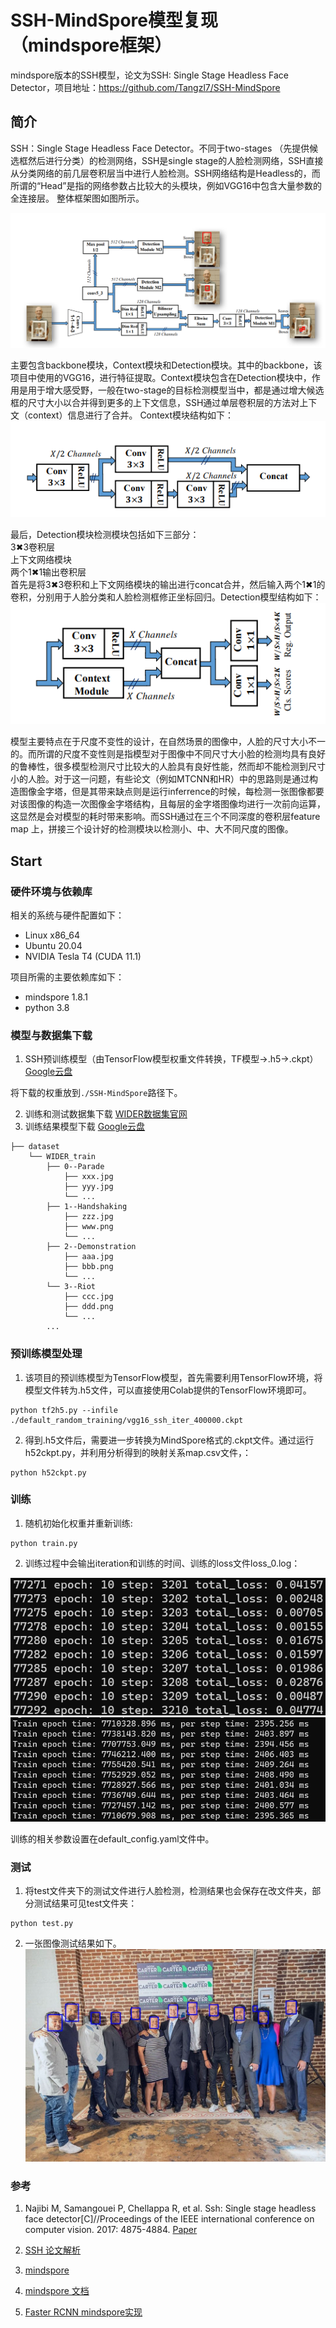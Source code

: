 # SSH-MindSpore模型复现（mindspore框架）
mindspore版本的SSH模型，论文为SSH: Single Stage Headless Face Detector，项目地址：https://github.com/Tangzl7/SSH-MindSpore

## 简介
SSH：Single Stage Headless Face Detector。不同于two-stages （先提供候选框然后进行分类）的检测网络，SSH是single stage的人脸检测网络，SSH直接从分类网络的前几层卷积层当中进行人脸检测。SSH网络结构是Headless的，而所谓的“Head”是指的网络参数占比较大的头模块，例如VGG16中包含大量参数的全连接层。
整体框架图如图所示。

![image](./images/framework.png)



主要包含backbone模块，Context模块和Detection模块。其中的backbone，该项目中使用的VGG16，进行特征提取。Context模块包含在Detection模块中，作用是用于增大感受野，一般在two-stage的目标检测模型当中，都是通过增大候选框的尺寸大小以合并得到更多的上下文信息，SSH通过单层卷积层的方法对上下文（context）信息进行了合并。
Context模块结构如下：
![image](./images/context.png)

最后，Detection模块检测模块包括如下三部分：\
3✖3卷积层\
上下文网络模块\
两个1✖1输出卷积层\
首先是将3✖3卷积和上下文网络模块的输出进行concat合并，然后输入两个1✖1的卷积，分别用于人脸分类和人脸检测框修正坐标回归。Detection模型结构如下：
![image](./images/detection.png)

模型主要特点在于尺度不变性的设计，在自然场景的图像中，人脸的尺寸大小不一的。而所谓的尺度不变性则是指模型对于图像中不同尺寸大小脸的检测均具有良好的鲁棒性，很多模型检测尺寸比较大的人脸具有良好性能，然而却不能检测到尺寸小的人脸。对于这一问题，有些论文（例如MTCNN和HR）中的思路则是通过构造图像金字塔，但是其带来缺点则是运行inferrence的时候，每检测一张图像都要对该图像的构造一次图像金字塔结构，且每层的金字塔图像均进行一次前向运算，这显然是会对模型的耗时带来影响。而SSH通过在三个不同深度的卷积层feature map 上，拼接三个设计好的检测模块以检测小、中、大不同尺度的图像。

## Start

### 硬件环境与依赖库

相关的系统与硬件配置如下：

- Linux x86_64
- Ubuntu 20.04
- NVIDIA Tesla T4 (CUDA 11.1)

项目所需的主要依赖库如下：

- mindspore 1.8.1
- python 3.8



### 模型与数据集下载

1. SSH预训练模型（由TensorFlow模型权重文件转换，TF模型->.h5->.ckpt）[Google云盘](https://drive.google.com/file/d/1D2B_PueKvYpY-oMX4p2HImJaZAz6cM5f/view)

将下载的权重放到`./SSH-MindSpore`路径下。

2. 训练和测试数据集下载 [WIDER数据集官网](http://shuoyang1213.me/WIDERFACE/)
3. 训练结果模型下载 [Google云盘](https://drive.google.com/file/d/1RT5hWE1zEaOxobzpySne4a9Qj4KdV-H2/view?usp=sharing)

```
├── dataset
    └── WIDER_train
        ├── 0--Parade
            ├── xxx.jpg
            ├── yyy.jpg
            └── ...
        ├── 1--Handshaking
            ├── zzz.jpg
            ├── www.png
            └── ...
        ├── 2--Demonstration
            ├── aaa.jpg 
            ├── bbb.png
            └── ...
        └── 3--Riot
            ├── ccc.jpg 
            ├── ddd.png
            └── ...
        ...
```

### 预训练模型处理

1. 该项目的预训练模型为TensorFlow模型，首先需要利用TensorFlow环境，将模型文件转为.h5文件，可以直接使用Colab提供的TensorFlow环境即可。
```shell
python tf2h5.py --infile ./default_random_training/vgg16_ssh_iter_400000.ckpt
```

2. 得到.h5文件后，需要进一步转换为MindSpore格式的.ckpt文件。通过运行h52ckpt.py，并利用分析得到的映射关系map.csv文件，：
```shell
python h52ckpt.py
```

### 训练

1. 随机初始化权重并重新训练:

```shell
python train.py
```

2. 训练过程中会输出iteration和训练的时间、训练的loss文件loss_0.log：


![image](./images/loss.png)
![image](./images/epoch.png)

训练的相关参数设置在default_config.yaml文件中。

### 测试

1. 将test文件夹下的测试文件进行人脸检测，检测结果也会保存在改文件夹，部分测试结果可见test文件夹：

```shell
python test.py
```

2. 一张图像测试结果如下。
![image](./images/test_out.png)


### 参考

1. Najibi M, Samangouei P, Chellappa R, et al. Ssh: Single stage headless face detector[C]//Proceedings of the IEEE international conference on computer vision. 2017: 4875-4884. [Paper](https://openaccess.thecvf.com/content_iccv_2017/html/Najibi_SSH_Single_Stage_ICCV_2017_paper.html)

2. [SSH 论文解析](https://zhuanlan.zhihu.com/p/64397468)

3. [mindspore](https://github.com/mindspore-ai/mindspore/tree/master)  

4. [mindspore 文档](https://www.mindspore.cn/tutorials/zh-CN/r1.9/index.html)

5. [Faster RCNN mindspore实现](https://gitee.com/mindspore/models/tree/master/official/cv/FasterRCNN) 

